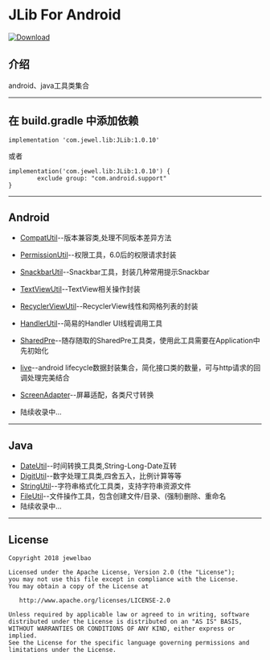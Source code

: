 # **JLib For Android**

[ ![Download](https://api.bintray.com/packages/jewelbao88/ComponentsMaven/JLib/images/download.svg) ](https://bintray.com/jewelbao88/ComponentsMaven/JLib/_latestVersion)

## 介绍
 android、java工具类集合


----------




## 在 build.gradle 中添加依赖
```
implementation 'com.jewel.lib:JLib:1.0.10'
```
 或者
```
implementation('com.jewel.lib:JLib:1.0.10') {
        exclude group: "com.android.support"
}
```

----------


## Android ##

 - [CompatUtil][1]--版本兼容类,处理不同版本差异方法
 - [PermissionUtil][2]--权限工具，6.0后的权限请求封装
 - [SnackbarUtil][3]--Snackbar工具，封装几种常用提示Snackbar
 - [TextViewUtil][4]--TextView相关操作封装
 - [RecyclerViewUtil][5]--RecyclerView线性和网格列表的封装
 - [HandlerUtil][10]--简易的Handler UI线程调用工具
 - [SharedPre][11]--随存随取的SharedPre工具类，使用此工具需要在Application中先初始化
 - [live][12]--android lifecycle数据封装集合，简化接口类的数量，可与http请求的回调处理完美结合
 - [ScreenAdapter][13]--屏幕适配，各类尺寸转换

 - 陆续收录中...

----------


## Java ##

 - [DateUtil][6]--时间转换工具类,String-Long-Date互转
 - [DigitUtil][7]--数字处理工具类,四舍五入，比例计算等等
 - [StringUtil][8]--字符串格式化工具类，支持字符串资源文件
 - [FileUtil][9]--文件操作工具，包含创建文件/目录、(强制)删除、重命名
 - 陆续收录中...

----------


## License

```
Copyright 2018 jewelbao

Licensed under the Apache License, Version 2.0 (the "License");
you may not use this file except in compliance with the License.
You may obtain a copy of the License at

   http://www.apache.org/licenses/LICENSE-2.0

Unless required by applicable law or agreed to in writing, software
distributed under the License is distributed on an "AS IS" BASIS,
WITHOUT WARRANTIES OR CONDITIONS OF ANY KIND, either express or implied.
See the License for the specific language governing permissions and
limitations under the License.
```


  [1]: https://github.com/jewelbao/JLib/blob/master/JLib/src/main/java/com/jewel/lib/android/CompatUtil.java
  [2]: https://github.com/jewelbao/JLib/blob/master/JLib/src/main/java/com/jewel/lib/android/PermissionUtil.java
  [3]: https://github.com/jewelbao/JLib/tree/master/JLib/src/main/java/com/jewel/lib/android/SnackbarUtil.java
  [4]: https://github.com/jewelbao/JLib/tree/master/JLib/src/main/java/com/jewel/lib/android/TextViewUtil.java
  [5]: https://github.com/jewelbao/JLib/tree/master/JLib/src/main/java/com/jewel/lib/android/recyclerView/RecyclerViewUtil.java
  [6]: https://github.com/jewelbao/JLib/tree/master/JLib/src/main/java/com/jewel/lib/java/DateUtilser/JLib/src/main/java/com/jewel/lib/android/recyclerView/RecyclerViewUtil.java
  [7]: https://github.com/jewelbao/JLib/tree/master/JLib/src/main/java/com/jewel/lib/java/DigitUtil.java
  [8]: https://github.com/jewelbao/JLib/tree/master/JLib/src/main/java/com/jewel/lib/java/StringUtil.java
  [9]: https://github.com/jewelbao/JLib/tree/master/JLib/src/main/java/com/jewel/lib/java/FileUtil.java
  [10]: https://github.com/jewelbao/JLib/tree/master/JLib/src/main/java/com/jewel/lib/android/HandlerUtil.java
  [11]: https://github.com/jewelbao/JLib/tree/master/JLib/src/main/java/com/jewel/lib/android/SharedPre.java
  [12]: https://github.com/jewelbao/JLib/blob/master/JLib/src/main/java/com/jewel/lib/android/live
  [13]: https://github.com/jewelbao/JLib/blob/master/JLib/src/main/java/com/jewel/lib/android/ScreenAdapter.java